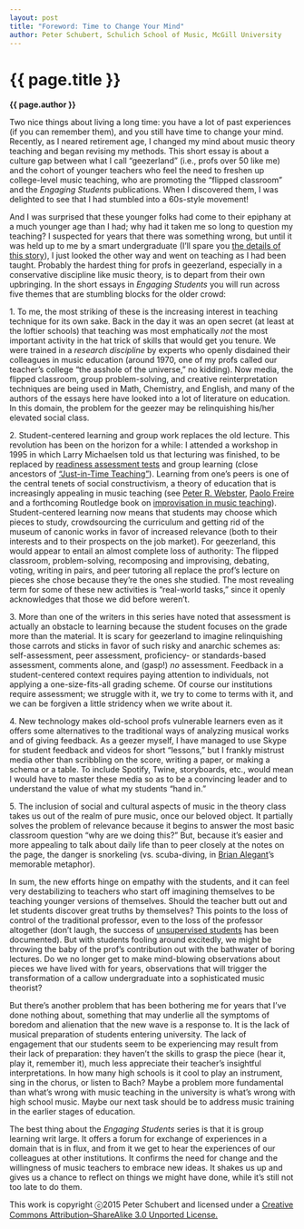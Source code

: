 ```yaml
---
layout: post
title: "Foreword: Time to Change Your Mind"
author: Peter Schubert, Schulich School of Music, McGill University
---
```


{{ page.title }}
================

**{{ page.author }}**


Two nice things about living a long time: you have a lot of past experiences (if you can remember them), and you still have time to change your mind. Recently, as I neared retirement age, I changed my mind about music theory teaching and began revising my methods. This short essay is about a culture gap between what I call “geezerland” (i.e., profs over 50 like me) and the cohort of younger teachers who feel the need to freshen up college-level music teaching, who are promoting the “flipped classroom” and the *Engaging Students* publications. When I discovered them, I was delighted to see that I had stumbled into a 60s-style movement!

And I was surprised that these younger folks had come to their epiphany at a much younger age than I had; why had it taken me so long to question my teaching? I suspected for years that there was something wrong, but until it was held up to me by a smart undergraduate (I’ll spare you [the details of this story](http://jmtp.ou.edu/journal-article/global-perspective-music-theory-pedagogy-thinking-music)), I just looked the other way and went on teaching as I had been taught. Probably the hardest thing for profs in geezerland, especially in a conservative discipline like music theory, is to depart from their own upbringing. In the short essays in *Engaging Students* you will run across five themes that are stumbling blocks for the older crowd:

1\. To me, the most striking of these is the increasing interest in teaching technique for its own sake. Back in the day it was an open secret (at least at the loftier schools) that teaching was most emphatically *not* the most important activity in the hat trick of skills that would get you tenure. We were trained in a *research* *discipline* by experts who openly disdained their colleagues in music education (around 1970, one of my profs called our teacher’s college “the asshole of the universe,” no kidding). Now media, the flipped classroom, group problem-solving, and creative reinterpretation techniques are being used in Math, Chemistry, and English, and many of the authors of the essays here have looked into a lot of literature on education. In this domain, the problem for the geezer may be relinquishing his/her elevated social class.

2\. Student-centered learning and group work replaces the old lecture. This revolution has been on the horizon for a while: I attended a workshop in 1995 in which Larry Michaelsen told us that lecturing was finished, to be replaced by [readiness assessment tests](https://books.google.ca/books?id=8S8efQkqeqIC&printsec=frontcover&dq=larry+michaelsen+2004&hl=en&sa=X&ved=0CB0Q6AEwAGoVChMItpeZ777vxgIVyhKSCh3WEA3f#v=onepage&q&f=false) and group learning (close ancestors of [“Just-in-Time Teaching”](http://flipcamp.org/engagingstudents/hughes.html)). Learning from one’s peers is one of the central tenets of social constructivism, a theory of education that is increasingly appealing in music teaching (see [Peter R. Webster](https://books.google.ca/books?id=XEnlQsSuuB4C&printsec=frontcover&dq=%E2%80%9CConstruction+of+Music+Learning.%E2%80%9D+In+MENC+Handbook+of+Research+on+Music+Learning,+Vol.+1,+edited+by+Richard+Colwell&hl=en&sa=X&ved=0CBwQ6AEwAGoVChMIx53j1sTvxgIVSQmSCh3K7wDU#v=onepage&q=%E2%80%9CConstruction%20of%20Music%20Learning.%E2%80%9D%20In%20MENC%20Handbook%20of%20Research%20on%20Music%20Learning%2C%20Vol.%201%2C%20edited%20by%20Richard%20Colwell&f=false), [Paolo Freire](https://books.google.ca/books?id=hnCRirl96R0C&pg=PA22&dq=paulo+freire+constructivism&hl=en&sa=X&ved=0CB0Q6AEwAGoVChMI8oW7ncjvxgIVhROSCh3RIQJ-#v=onepage&q=paulo%20freire%20constructivism&f=false) and a forthcoming Routledge book on [improvisation in music teaching](https://www.routledge.com/products/9781138830165)). Student-centered learning now means that students may choose which pieces to study, crowdsourcing the curriculum and getting rid of the museum of canonic works in favor of increased relevance (both to their interests and to their prospects on the job market). For geezerland, this would appear to entail an almost complete loss of authority: The flipped classroom, problem-solving, recomposing and improvising, debating, voting, writing in pairs, and peer tutoring all replace the prof’s lecture on pieces she chose because they’re the ones she studied. The most revealing term for some of these new activities is “real-world tasks,” since it openly acknowledges that those we did before weren’t.

3\. More than one of the writers in this series have noted that assessment is actually an obstacle to learning because the student focuses on the grade more than the material. It is scary for geezerland to imagine relinquishing those carrots and sticks in favor of such risky and anarchic schemes as: self-assessment, peer assessment, proficiency- or standards-based assessment, comments alone, and (gasp!) *no* assessment. Feedback in a student-centered context requires paying attention to individuals, not applying a one-size-fits-all grading scheme. Of course our institutions require assessment; we struggle with it, we try to come to terms with it, and we can be forgiven a little stridency when we write about it.

4\. New technology makes old-school profs vulnerable learners even as it offers some alternatives to the traditional ways of analyzing musical works and of giving feedback. As a geezer myself, I have managed to use Skype for student feedback and videos for short “lessons,” but I frankly mistrust media other than scribbling on the score, writing a paper, or making a schema or a table. To include Spotify, Twine, storyboards, etc., would mean I would have to master these media so as to be a convincing leader and to understand the value of what my students “hand in.”

5\. The inclusion of social and cultural aspects of music in the theory class takes us out of the realm of pure music, once our beloved object. It partially solves the problem of relevance because it begins to answer the most basic classroom question “why are we doing this?” But, because it’s easier and more appealing to talk about daily life than to peer closely at the notes on the page, the danger is snorkeling (vs. scuba-diving, in [Brian Alegant](http://flipcamp.org/engagingstudents2/essays/alegant.html)’s memorable metaphor).

In sum, the new efforts hinge on empathy with the students, and it can feel very destabilizing to teachers who start off imagining themselves to be teaching younger versions of themselves. Should the teacher butt out and let students discover great truths by themselves? This points to the loss of control of the traditional professor, even to the loss of the professor altogether (don’t laugh, the success of [unsupervised students](http://www.hole-in-the-wall.com/docs/Paper06.pdf) has been documented). But with students fooling around excitedly, we might be throwing the baby of the prof’s contribution out with the bathwater of boring lectures. Do we no longer get to make mind-blowing observations about pieces we have lived with for years, observations that will trigger the transformation of a callow undergraduate into a sophisticated music theorist?

But there’s another problem that has been bothering me for years that I’ve done nothing about, something that may underlie all the symptoms of boredom and alienation that the new wave is a response to. It is the lack of musical preparation of students entering university. The lack of engagement that our students seem to be experiencing may result from their lack of preparation: they haven’t the skills to grasp the piece (hear it, play it, remember it), much less appreciate their teacher’s insightful interpretations. In how many high schools is it cool to play an instrument, sing in the chorus, or listen to Bach? Maybe a problem more fundamental than what’s wrong with music teaching in the university is what’s wrong with high school music. Maybe our next task should be to address music training in the earlier stages of education.

The best thing about the *Engaging Students* series is that it is group learning writ large. It offers a forum for exchange of experiences in a domain that is in flux, and from it we get to hear the experiences of our colleagues at other institutions. It confirms the need for change and the willingness of music teachers to embrace new ideas. It shakes us up and gives us a chance to reflect on things we might have done, while it’s still not too late to do them.

<p class="copyright">This work is copyright ⓒ2015 Peter Schubert and licensed under a <a href="http://creativecommons.org/licenses/by-sa/3.0/">Creative Commons Attribution–ShareAlike 3.0 Unported License.</p>
